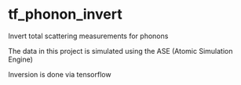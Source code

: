 # tf_phonon_invert
Invert total scattering measurements for phonons

The data in this project is simulated using the ASE (Atomic Simulation Engine)

Inversion is done via tensorflow


